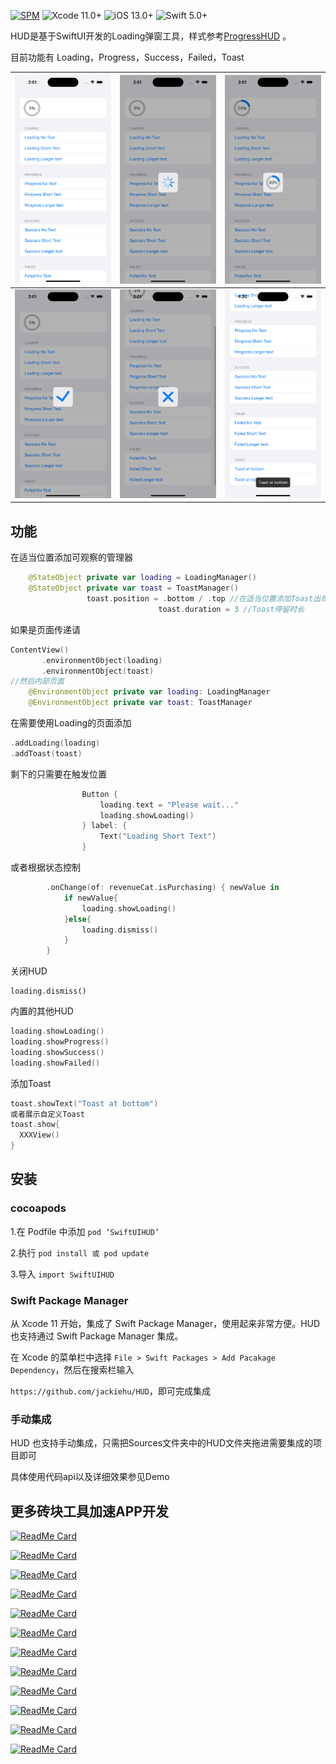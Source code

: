

[![SPM](https://img.shields.io/badge/SPM-supported-DE5C43.svg?style=flat)](https://swift.org/package-manager/)
![Xcode 11.0+](https://img.shields.io/badge/Xcode-11.0%2B-blue.svg)
![iOS 13.0+](https://img.shields.io/badge/iOS-14.0%2B-blue.svg)
![Swift 5.0+](https://img.shields.io/badge/Swift-5.0%2B-orange.svg)

HUD是基于SwiftUI开发的Loading弹窗工具，样式参考[ProgressHUD](https://github.com/relatedcode/ProgressHUD) 。

目前功能有 Loading，Progress，Success，Failed，Toast

| ![Simulator Screen Shot - iPhone 14 Pro - 2023-04-28 at 14.01.21](Image/1.png) | ![Simulator Screen Shot - iPhone 14 Pro - 2023-04-28 at 14.01.24](Image/2.png) | ![Simulator Screen Shot - iPhone 14 Pro - 2023-04-28 at 14.01.30](Image/3.png) |
| ------------------------------------------------------------ | ------------------------------------------------------------ | ------------------------------------------------------------ |
| ![Simulator Screen Shot - iPhone 14 Pro - 2023-04-28 at 14.01.43](Image/4.png) | ![Simulator Screen Shot - iPhone 14 Pro - 2023-04-28 at 14.01.48](Image/5.png) | ![Simulator Screen Shot - iPhone 14 Pro - 2023-04-28 at 14.01.48](Image/6.png) |



## 功能

在适当位置添加可观察的管理器

```Swift
    @StateObject private var loading = LoadingManager()
    @StateObject private var toast = ToastManager()
                 toast.position = .bottom / .top //在适当位置添加Toast出现位置 
								 toast.duration = 3 //Toast停留时长
```

如果是页面传递请

```Swift
ContentView()
       .environmentObject(loading)
       .environmentObject(toast)
//然后内部页面
    @EnvironmentObject private var loading: LoadingManager
    @EnvironmentObject private var toast: ToastManager
```

在需要使用Loading的页面添加

```swift
.addLoading(loading)
.addToast(toast)
```

剩下的只需要在触发位置

```swift
                Button {
                    loading.text = "Please wait..."
                    loading.showLoading()
                } label: {
                    Text("Loading Short Text")
                }
```

 或者根据状态控制

```swift
        .onChange(of: revenueCat.isPurchasing) { newValue in
            if newValue{
                loading.showLoading()
            }else{
                loading.dismiss()
            }
        }
```

关闭HUD

```
loading.dismiss()
```

内置的其他HUD

```swift
loading.showLoading()
loading.showProgress()
loading.showSuccess()
loading.showFailed()
```

添加Toast

```swift
toast.showText("Toast at bottom")
或者展示自定义Toast
toast.show{
  XXXView()
}
```



## 安装

### cocoapods

1.在 Podfile 中添加 `pod ‘SwiftUIHUD’`

2.执行 `pod install 或 pod update`

3.导入 `import SwiftUIHUD`

### Swift Package Manager

从 Xcode 11 开始，集成了 Swift Package Manager，使用起来非常方便。HUD 也支持通过 Swift Package Manager 集成。

在 Xcode 的菜单栏中选择 `File > Swift Packages > Add Pacakage Dependency`，然后在搜索栏输入

`https://github.com/jackiehu/HUD`，即可完成集成

### 手动集成

HUD 也支持手动集成，只需把Sources文件夹中的HUD文件夹拖进需要集成的项目即可



具体使用代码api以及详细效果参见Demo



## 更多砖块工具加速APP开发

[![ReadMe Card](https://github-readme-stats.vercel.app/api/pin/?username=jackiehu&repo=SwiftMediator&theme=radical&locale=cn)](https://github.com/jackiehu/SwiftMediator)

[![ReadMe Card](https://github-readme-stats.vercel.app/api/pin/?username=jackiehu&repo=SwiftShow&theme=radical&locale=cn)](https://github.com/jackiehu/SwiftShow)

[![ReadMe Card](https://github-readme-stats.vercel.app/api/pin/?username=jackiehu&repo=SwiftLog&theme=radical&locale=cn)](https://github.com/jackiehu/SwiftLog)

[![ReadMe Card](https://github-readme-stats.vercel.app/api/pin/?username=jackiehu&repo=SwiftyForm&theme=radical&locale=cn)](https://github.com/jackiehu/SwiftyForm)

[![ReadMe Card](https://github-readme-stats.vercel.app/api/pin/?username=jackiehu&repo=SwiftEmptyData&theme=radical&locale=cn)](https://github.com/jackiehu/SwiftEmptyData)

[![ReadMe Card](https://github-readme-stats.vercel.app/api/pin/?username=jackiehu&repo=SwiftPageView&theme=radical&locale=cn)](https://github.com/jackiehu/SwiftPageView)

[![ReadMe Card](https://github-readme-stats.vercel.app/api/pin/?username=jackiehu&repo=JHTabBarController&theme=radical&locale=cn)](https://github.com/jackiehu/JHTabBarController)

[![ReadMe Card](https://github-readme-stats.vercel.app/api/pin/?username=jackiehu&repo=SwiftMesh&theme=radical&locale=cn)](https://github.com/jackiehu/SwiftMesh)

[![ReadMe Card](https://github-readme-stats.vercel.app/api/pin/?username=jackiehu&repo=SwiftNotification&theme=radical&locale=cn)](https://github.com/jackiehu/SwiftNotification)

[![ReadMe Card](https://github-readme-stats.vercel.app/api/pin/?username=jackiehu&repo=SwiftNetSwitch&theme=radical&locale=cn)](https://github.com/jackiehu/SwiftNetSwitch)

[![ReadMe Card](https://github-readme-stats.vercel.app/api/pin/?username=jackiehu&repo=SwiftButton&theme=radical&locale=cn)](https://github.com/jackiehu/SwiftButton)

[![ReadMe Card](https://github-readme-stats.vercel.app/api/pin/?username=jackiehu&repo=SwiftDatePicker&theme=radical&locale=cn)](https://github.com/jackiehu/SwiftDatePicker)

